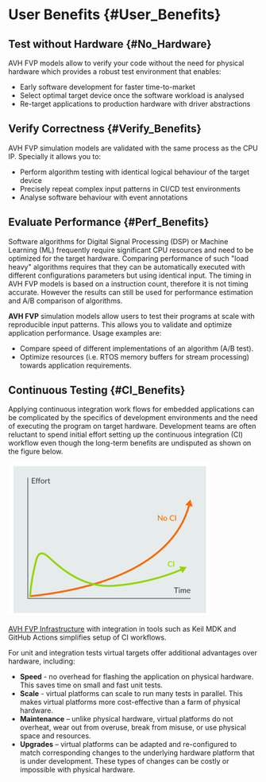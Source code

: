 # User Benefits {#User_Benefits}

## Test without Hardware {#No_Hardware}

AVH FVP models allow to verify your code without the need for physical hardware which provides a robust test environment that enables:
 - Early software development for faster time-to-market
 - Select optimal target device once the software workload is analysed
 - Re-target applications to production hardware with driver abstractions

## Verify Correctness {#Verify_Benefits}

AVH FVP simulation models are validated with the same process as the CPU IP. Specially it allows you to:
 - Perform algorithm testing with identical logical behaviour of the target device
 - Precisely repeat complex input patterns in CI/CD test environments
 - Analyse software behaviour with event annotations

## Evaluate Performance {#Perf_Benefits}

Software algorithms for Digital Signal Processing (DSP) or Machine Learning (ML) frequently require significant CPU resources and need to be optimized for the target hardware. Comparing performance of such "load heavy" algorithms requires that they can be automatically executed with different configurations parameters but using identical input. The timing in AVH FVP models is based on a instruction count, therefore it is not timing accurate. However the results can still be used for performance estimation and A/B comparison of algorithms.  

**AVH FVP** simulation models allow users to test their programs at scale with reproducible input patterns. This allows you to validate and optimize application performance. Usage examples are:
 - Compare speed of different implementations of an algorithm (A/B test).
 - Optimize resources (i.e. RTOS memory buffers for stream processing) towards application requirements.

## Continuous Testing {#CI_Benefits}

Applying continuous integration work flows for embedded applications can be complicated by the specifics of development environments and the need of executing the program on target hardware. Development teams are often reluctant to spend initial effort setting up the continuous integration (CI) workflow even though the long-term benefits are undisputed as shown on the figure below.

![Comparison of test efforts in CI and no CI workflows](./images/effort_comparison.png)

[AVH FVP Infrastructure](../../infrastructure/html/index.html) with integration in tools such as Keil MDK and GitHub Actions simplifies setup of CI workflows.

For unit and integration tests virtual targets offer additional advantages over hardware, including:
 - **Speed** - no overhead for flashing the application on physical hardware. This saves time on small and fast unit tests.
 - **Scale** - virtual platforms can scale to run many tests in parallel. This makes virtual platforms more cost-effective than a farm of physical hardware.
 - **Maintenance** – unlike physical hardware, virtual platforms do not overheat, wear out from overuse, break from misuse, or use physical space and resources.
 - **Upgrades** – virtual platforms can be adapted and re-configured to match corresponding changes to the underlying hardware platform that is under development. These types of changes can be costly or impossible with physical hardware.
